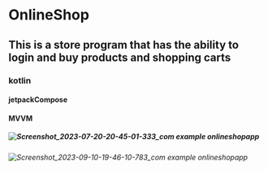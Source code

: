 # OnlineShop
## This is a store program that has the ability to login and buy products and shopping carts
### kotlin
#### jetpackCompose
#### MVVM
##### ![Screenshot_2023-07-20-20-45-01-333_com example onlineshopapp](https://github.com/Reezaa97/OnlineShop/assets/142265400/53e10636-6ecb-48bd-864f-0db808c8843c)
###### ![Screenshot_2023-09-10-19-46-10-783_com example onlineshopapp](https://github.com/Reezaa97/OnlineShop/assets/142265400/ed7d3c26-e88d-4be1-a342-954c4d2a1f42)

